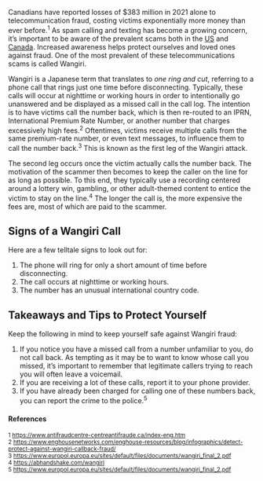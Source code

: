 Canadians have reported losses of $383 million in 2021 alone to telecommunication fraud, costing victims exponentially more money than ever before.<sup>1</sup> As spam calling and texting has become a growing concern, it’s important to be aware of the prevalent scams both in the [US](https://www.sipstack.com/resources/blog/the-state-of-spam-calling-in-the-US) and [Canada](https://www.sipstack.com/resources/blog/the-state-of-spam-calling-in-canada). Increased awareness helps protect ourselves and loved ones against fraud. One of the most prevalent of these telecommunications scams is called Wangiri.  

Wangiri is a Japanese term that translates to _one ring and cut_, referring to a phone call that rings just one time before disconnecting. Typically, these calls will occur at nighttime or working hours in order to intentionally go unanswered and be displayed as a missed call in the call log. The intention is to have victims call the number back, which is then re-routed to an IPRN, International Premium Rate Number, or another number that charges excessively high fees.<sup>2</sup>  Oftentimes, victims receive multiple calls from the same premium-rate number, or even text messages, to influence them to call the number back.<sup>3</sup> This is known as the first leg of the Wangiri attack.  

The second leg occurs once the victim actually calls the number back. The motivation of the scammer then becomes to keep the caller on the line for as long as possible. To this end, they typically use a recording centered around a lottery win, gambling, or other adult-themed content to entice the victim to stay on the line.<sup>4</sup> The longer the call is, the more expensive the fees are, most of which are paid to the scammer.
 

## Signs of a Wangiri Call
Here are a few telltale signs to look out for:
1)	The phone will ring for only a short amount of time before disconnecting.
2)	The call occurs at nighttime or working hours.
3)	The number has an unusual international country code.

## Takeaways and Tips to Protect Yourself
Keep the following in mind to keep yourself safe against Wangiri fraud:
1)	If you notice you have a missed call from a number unfamiliar to you, do not call back. As tempting as it may be to want to know whose call you missed, it’s important to remember that legitimate callers trying to reach you will often leave a voicemail.
2)	If you are receiving a lot of these calls, report it to your phone provider. 
3)	If you have already been charged for calling one of these numbers back, you can report the crime to the police.<sup>5</sup>





#### References
<sup>1 https://www.antifraudcentre-centreantifraude.ca/index-eng.htm</sup>  
<sup>2 https://www.enghousenetworks.com/enghouse-resources/blog/infographics/detect-protect-against-wangiri-callback-fraud/</sup>   
<sup>3 https://www.europol.europa.eu/sites/default/files/documents/wangiri_final_2.pdf</sup>   
<sup>4 https://abhandshake.com/wangiri</sup>   
<sup>5 https://www.europol.europa.eu/sites/default/files/documents/wangiri_final_2.pdf</sup>  





